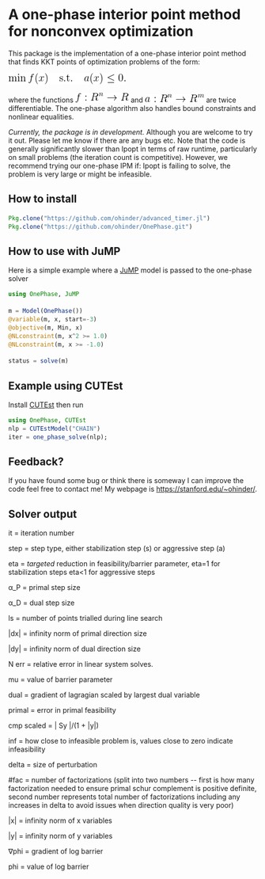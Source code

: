 # A one-phase interior point method for nonconvex optimization

This package is the implementation of a one-phase interior point method that finds KKT points of optimization problems of the form:
<!--
$$
\min f(x)  \quad \text{s.t.} \quad a(x) \le 0.
$$
-->

![min f(x) s.t. a(x) < 0](misc/problem-statement.gif)

where the functions ![f : R^n -> R](misc/f.gif) and ![a : R^n -> R^m](misc/a.gif) are twice differentiable. The one-phase algorithm also handles bound constraints and nonlinear equalities.

*Currently, the package is in development.* Although you are welcome to try it out. Please let me know if there are any bugs etc. Note that the code is generally significantly slower than Ipopt in terms of raw runtime, particularly on small problems (the iteration count is competitive). However, we recommend trying our one-phase IPM if: Ipopt is failing to solve, the problem is very large or might be infeasible.

## How to install

```julia
Pkg.clone("https://github.com/ohinder/advanced_timer.jl")
Pkg.clone("https://github.com/ohinder/OnePhase.git")
```

## How to use with JuMP

Here is a simple example where a [JuMP](http://www.juliaopt.org/JuMP.jl/0.18/JuMP) model is passed to the one-phase solver

```julia
using OnePhase, JuMP

m = Model(OnePhase())
@variable(m, x, start=-3)
@objective(m, Min, x)
@NLconstraint(m, x^2 >= 1.0)
@NLconstraint(m, x >= -1.0)

status = solve(m)
```

## Example using CUTEst

Install [CUTEst](http://juliasmoothoptimizers.github.io/CUTEst.jl/latest/) then run
```julia
using OnePhase, CUTEst
nlp = CUTEstModel("CHAIN")
iter = one_phase_solve(nlp);
```

## Feedback?

If you have found some bug or think there is someway I can improve the code feel free to contact me! My webpage is https://stanford.edu/~ohinder/.

## Solver output

it = iteration number

step = step type, either stabilization step (s) or aggressive step (a)

eta = *targeted* reduction in feasibility/barrier parameter, eta=1 for stabilization steps eta<1 for aggressive steps

α_P = primal step size

α_D = dual step size

ls = number of points trialled during line search

|dx| = infinity norm of primal direction size

|dy| = infinity norm of dual direction size

N err = relative error in linear system solves.

mu = value of barrier parameter

dual = gradient of lagragian scaled by largest dual variable

primal = error in primal feasibility

cmp scaled = \| Sy \|/(1 + \|y\|)

inf = how close to infeasible problem is, values close to zero indicate infeasibility

delta = size of perturbation

\#fac  = number of factorizations (split into two numbers -- first is how many factorization needed to ensure primal schur complement is positive definite, second number represents total number of factorizations including any increases in delta to avoid issues when direction quality is very poor)

|x| = infinity norm of x variables

|y| = infinity norm of y variables

∇phi = gradient of log barrier

phi = value of log barrier
